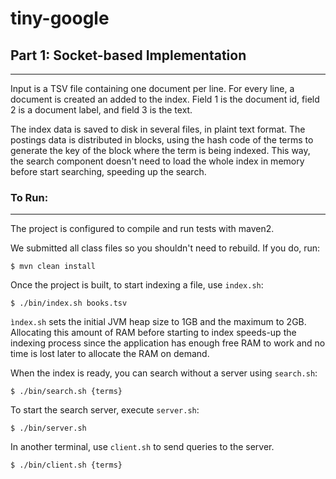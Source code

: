 # tiny-google

## Part 1: Socket-based Implementation
---

Input is  a TSV file containing one document per line. For every line, a document is created an added to the index. Field 1 is the document id, field 2 is
a document label, and field 3 is the text.

The index data is saved to disk in several files, in plaint text format. The postings data is distributed in blocks,
using the hash code of the terms to generate the key of the block where the term is being indexed. This way, the search
component doesn't need to load the whole index in memory before start searching, speeding up the search.

### To Run:
---

The project is configured to compile and run tests with maven2.

We submitted all class files so you shouldn't need to rebuild. If you do, run:
```
$ mvn clean install
```

Once the project is built, to start indexing a file, use `index.sh`:
```
$ ./bin/index.sh books.tsv
```
`ìndex.sh` sets the initial JVM heap size to 1GB  and the maximum to 2GB. Allocating this amount of RAM before starting
to index speeds-up the indexing process since the application has enough free RAM to work and no time is lost later to
allocate the RAM on demand.

When the index is ready, you can search without a server using `search.sh`:
```
$ ./bin/search.sh {terms}
```

To start the search server, execute `server.sh`:
```
$ ./bin/server.sh
```

In another terminal, use `client.sh` to send queries to the server.
```
$ ./bin/client.sh {terms}
```
